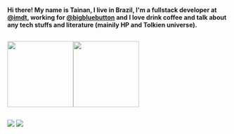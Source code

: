 #### Hi there! My name is Tainan, I live in Brazil, I'm a fullstack developer at [@imdt](https://github.com/imdt), working for [@bigbluebutton](https://github.com/bigbluebutton/) and I love drink coffee and talk about any tech stuffs and literature (mainily HP and Tolkien universe).

##

 <div>
  <a href="https://github.com/Tainan404" style="display:flex;flex-direction: row;">
    <img height="150em" src="https://github-readme-stats-9zqkps2ti-tainanfelipe214.vercel.app/api?username=Tainan404&show_icons=true&theme=dracula&include_all_commits=true&count_private=true" />
    <img height="150em" src="https://github-readme-stats-9zqkps2ti-tainanfelipe214.vercel.app/api/top-langs/?username=Tainan404&layout=compact&theme=dracula" />
  </a>
</div>

##

<div>
  <a href="mailto:tainanfelipe214@gmail.com"  target="_blank"><img src="https://img.shields.io/badge/Gmail-D14836?style=for-the-badge&logo=gmail&logoColor=white" /></a>
  <a href="https://www.linkedin.com/in/TainanFelipe/"><img src="https://img.shields.io/badge/LinkedIn-0077B5?style=for-the-badge&logo=linkedin&logoColor=white" /></a>
</div>

